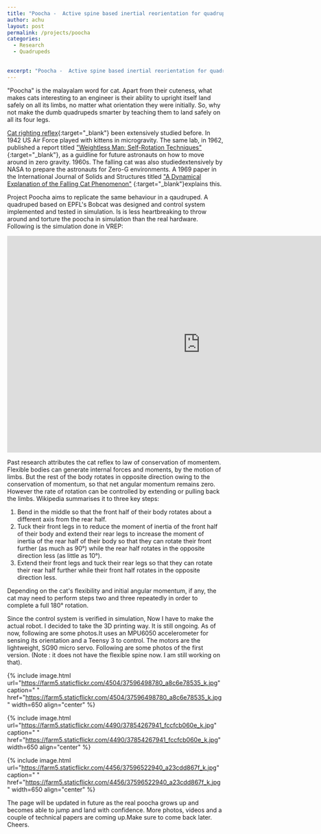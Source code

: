 ```yaml
---
title: "Poocha -  Active spine based inertial reorientation for quadrupeds"
author: achu
layout: post
permalink: /projects/poocha
categories:
  - Research
  - Quadrupeds
 
     
excerpt: "Poocha -  Active spine based inertial reorientation for quadrupeds  ."
---
```





"Poocha" is the malayalam word for cat. Apart from their cuteness, what makes cats interesting to an engineer is their ability to upright itself land safely on all its limbs, no matter what orientation they were initially. So, why not make the dumb quadrupeds smarter by teaching them to land safely on all its four legs.

[Cat righting reflex](https://en.wikipedia.org/wiki/Cat_righting_reflex){:target="_blank"} been extensively studied before. In 1942 US Air Force played with kittens in microgravity. The same lab, in 1962, published a report titled ["Weightless Man: Self-Rotation Techniques"](http://www.dtic.mil/dtic/tr/fulltext/u2/400354.pdf){:target="_blank"}, as a guidline for future astronauts on how to move around in zero gravity.  1960s. The falling cat was also studiedextensively by NASA to prepare the astronauts for Zero-G environments. A 1969 paper in the International Journal of Solids and Structures  titled ["A Dynamical Explanation of the Falling Cat Phenomenon"](http://www.sciencedirect.com/science/article/pii/0020768369900869) {:target="_blank"}explains this. 


Project Poocha aims to replicate the same behaviour in a qaudruped. A quadruped based on EPFL's Bobcat was designed and control system implemented and tested in simulation. Is is less heartbreaking to throw around and torture the poocha in simulation than the real hardware. Following is the simulation done in VREP:



<div align="center">
<iframe width="900" height="506" src="https://www.youtube.com/embed/4Hg29l2iCJo" frameborder="0" allowfullscreen></iframe>
</div>

Past research attributes the cat reflex to law of conservation of momentem.  Flexible bodies can generate internal forces and moments, by the motion of limbs. But the rest of the body rotates in opposite direction owing to the conservation of momentum, so that net angular momentum remains zero.  However the rate of rotation can be controlled by extending or pulling back the limbs. Wikipedia summarises it to three key steps:


1. Bend in the middle so that the front half of their body rotates about a different axis from the rear half.
2. Tuck their front legs in to reduce the moment of inertia of the front half of their body and extend their rear legs to increase the moment of inertia of the rear half of their body so that they can rotate their front further (as much as 90°) while the rear half rotates in the opposite direction less (as little as 10°).
3. Extend their front legs and tuck their rear legs so that they can rotate their rear half further while their front half rotates in the opposite direction less.

Depending on the cat's flexibility and initial angular momentum, if any, the cat may need to perform steps two and three repeatedly in order to complete a full 180° rotation.


Since the control system is verified in simulation, Now I have to make the actual robot. I decided to take the 3D printing way. It is still ongoing. As of now, following are some photos.It uses an MPU6050 accelerometer for sensing its orientation and a Teensy 3 to control. The motors are the lightweight, SG90 micro servo. Following are some photos of the first version. (Note : it does not have the flexible spine now. I am still working on that).

{% include image.html url="https://farm5.staticflickr.com/4504/37596498780_a8c6e78535_k.jpg" caption=" " href="https://farm5.staticflickr.com/4504/37596498780_a8c6e78535_k.jpg" width=650 align="center" %}


{% include image.html url="https://farm5.staticflickr.com/4490/37854267941_fccfcb060e_k.jpg" caption=" " href="https://farm5.staticflickr.com/4490/37854267941_fccfcb060e_k.jpg" width=650 align="center" %}

{% include image.html url="https://farm5.staticflickr.com/4456/37596522940_a23cdd867f_k.jpg" caption=" " href="https://farm5.staticflickr.com/4456/37596522940_a23cdd867f_k.jpg" width=650 align="center" %}



The page will be updated in future as the real poocha grows up and becomes able to jump and land with confidence. More photos, videos and a couple of technical papers are coming up.Make sure to come back later. Cheers.